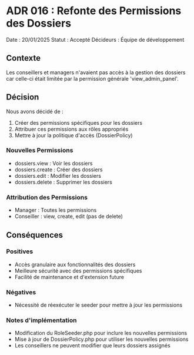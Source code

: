 # ADR 016 : Refonte des Permissions des Dossiers

Date : 20/01/2025
Statut : Accepté
Décideurs : Équipe de développement

## Contexte
Les conseillers et managers n'avaient pas accès à la gestion des dossiers car celle-ci était limitée par la permission générale 'view_admin_panel'.

## Décision
Nous avons décidé de :
1. Créer des permissions spécifiques pour les dossiers
2. Attribuer ces permissions aux rôles appropriés
3. Mettre à jour la politique d'accès (DossierPolicy)

### Nouvelles Permissions
- dossiers.view : Voir les dossiers
- dossiers.create : Créer des dossiers
- dossiers.edit : Modifier les dossiers
- dossiers.delete : Supprimer les dossiers

### Attribution des Permissions
- Manager : Toutes les permissions
- Conseiller : view, create, edit (pas de delete)

## Conséquences

### Positives
- Accès granulaire aux fonctionnalités des dossiers
- Meilleure sécurité avec des permissions spécifiques
- Facilité de maintenance et d'extension future

### Négatives
- Nécessité de réexécuter le seeder pour mettre à jour les permissions

### Notes d'implémentation
- Modification du RoleSeeder.php pour inclure les nouvelles permissions
- Mise à jour de DossierPolicy.php pour utiliser les nouvelles permissions
- Les conseillers ne peuvent modifier que leurs dossiers assignés
